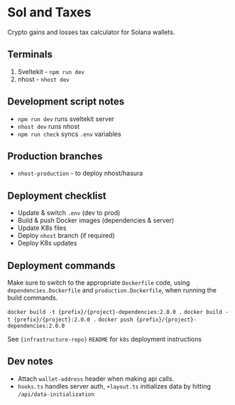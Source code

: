 # Sol and Taxes

Crypto gains and losses tax calculator for Solana wallets.

## Terminals

1. Sveltekit - `npm run dev`
2. nhost - `nhost dev`

## Development script notes

- `npm run dev` runs sveltekit server
- `nhost dev` runs nhost
- `npm run check` syncs `.env` variables

## Production branches

- `nhost-production` - to deploy nhost/hasura

## Deployment checklist

- Update & switch `.env` (dev to prod)
- Build & push Docker images (dependencies & server)
- Update K8s files
- Deploy `nhost` branch (if required)
- Deploy K8s updates

## Deployment commands

Make sure to switch to the appropriate `Dockerfile` code, using `dependencies.Dockerfile` and `production.Dockerfile`, when running the build commands.

`docker build -t {prefix}/{project}-dependencies:2.0.0 .`
`docker build -t {prefix}/{project}:2.0.0 .`
`docker push {prefix}/{project}-dependencies:2.0.0`

See `{infrastructure-repo}` `README` for `k8s` deployment instructions

## Dev notes

- Attach `wallet-address` header when making api calls.
- `hooks.ts` handles server auth, `+layout.ts` initializes data by hitting `/api/data-initialization`
